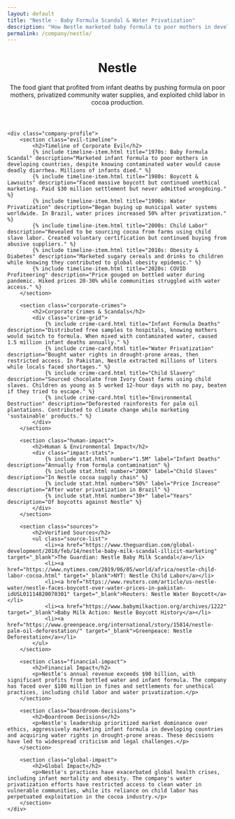 ```yaml
---
layout: default
title: "Nestle - Baby Formula Scandal & Water Privatization"
description: "How Nestle marketed baby formula to poor mothers in developing countries while their products caused infant deaths and privatized water supplies"
permalink: /company/nestle/
---
```


<div class="index-page">
    <header class="page-header">
        <h1>Nestle</h1>
        <p class="page-description">The food giant that profited from infant deaths by pushing formula on poor mothers, privatized community water supplies, and exploited child labor in cocoa production.</p>
    </header>

    <div class="company-profile">
        <section class="evil-timeline">
            <h2>Timeline of Corporate Evil</h2>
            {% include timeline-item.html title="1970s: Baby Formula Scandal" description="Marketed infant formula to poor mothers in developing countries, despite knowing contaminated water would cause deadly diarrhea. Millions of infants died." %}
            {% include timeline-item.html title="1980s: Boycott & Lawsuits" description="Faced massive boycott but continued unethical marketing. Paid $30 million settlement but never admitted wrongdoing." %}
            {% include timeline-item.html title="1990s: Water Privatization" description="Began buying up municipal water systems worldwide. In Brazil, water prices increased 50% after privatization." %}
            {% include timeline-item.html title="2000s: Child Labor" description="Revealed to be sourcing cocoa from farms using child slave labor. Created voluntary certification but continued buying from abusive suppliers." %}
            {% include timeline-item.html title="2010s: Obesity & Diabetes" description="Marketed sugary cereals and drinks to children while knowing they contributed to global obesity epidemic." %}
            {% include timeline-item.html title="2020s: COVID Profiteering" description="Price gouged on bottled water during pandemic. Hiked prices 20-30% while communities struggled with water access." %}
        </section>

        <section class="corporate-crimes">
            <h2>Corporate Crimes & Scandals</h2>
            <div class="crime-grid">
                {% include crime-card.html title="Infant Formula Deaths" description="Distributed free samples to hospitals, knowing mothers would switch to formula. When mixed with contaminated water, caused 1.5 million infant deaths annually." %}
                {% include crime-card.html title="Water Privatization" description="Bought water rights in drought-prone areas, then restricted access. In Pakistan, Nestle extracted millions of liters while locals faced shortages." %}
                {% include crime-card.html title="Child Slavery" description="Sourced chocolate from Ivory Coast farms using child slaves. Children as young as 5 worked 12-hour days with no pay, beaten if they tried to escape." %}
                {% include crime-card.html title="Environmental Destruction" description="Deforested rainforests for palm oil plantations. Contributed to climate change while marketing 'sustainable' products." %}
            </div>
        </section>

        <section class="human-impact">
            <h2>Human & Environmental Impact</h2>
            <div class="impact-stats">
                {% include stat.html number="1.5M" label="Infant Deaths" description="Annually from formula contamination" %}
                {% include stat.html number="200K" label="Child Slaves" description="In Nestle cocoa supply chain" %}
                {% include stat.html number="50%" label="Price Increase" description="After water privatization in Brazil" %}
                {% include stat.html number="30+" label="Years" description="Of boycotts against Nestle" %}
            </div>
        </section>

        <section class="sources">
            <h2>Verified Sources</h2>
            <ul class="source-list">
                <li><a href="https://www.theguardian.com/global-development/2018/feb/14/nestle-baby-milk-scandal-illicit-marketing" target="_blank">The Guardian: Nestle Baby Milk Scandal</a></li>
                <li><a href="https://www.nytimes.com/2019/06/05/world/africa/nestle-child-labor-cocoa.html" target="_blank">NYT: Nestle Child Labor</a></li>
                <li><a href="https://www.reuters.com/article/us-nestle-water/nestle-faces-boycott-over-water-prices-in-pakistan-idUSL01114820070301" target="_blank">Reuters: Nestle Water Boycott</a></li>
                <li><a href="https://www.babymilkaction.org/archives/1222" target="_blank">Baby Milk Action: Nestle Boycott History</a></li>
                <li><a href="https://www.greenpeace.org/international/story/15814/nestle-palm-oil-deforestation/" target="_blank">Greenpeace: Nestle Deforestation</a></li>
            </ul>
        </section>

        <section class="financial-impact">
            <h2>Financial Impact</h2>
            <p>Nestle's annual revenue exceeds $90 billion, with significant profits from bottled water and infant formula. The company has faced over $100 million in fines and settlements for unethical practices, including child labor and water privatization.</p>
        </section>

        <section class="boardroom-decisions">
            <h2>Boardroom Decisions</h2>
            <p>Nestle's leadership prioritized market dominance over ethics, aggressively marketing infant formula in developing countries and acquiring water rights in drought-prone areas. These decisions have led to widespread criticism and legal challenges.</p>
        </section>

        <section class="global-impact">
            <h2>Global Impact</h2>
            <p>Nestle's practices have exacerbated global health crises, including infant mortality and obesity. The company's water privatization efforts have restricted access to clean water in vulnerable communities, while its reliance on child labor has perpetuated exploitation in the cocoa industry.</p>
        </section>
    </div>
</div>
